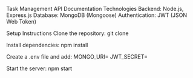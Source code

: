 Task Management API Documentation
Technologies
Backend: Node.js, Express.js
Database: MongoDB (Mongoose)
Authentication: JWT (JSON Web Token)

Setup Instructions
Clone the repository:
git clone 

Install dependencies:
npm install

Create a .env file and add:
MONGO_URI=<your-mongodb-uri>
JWT_SECRET=<your-secret-key>

Start the server:
npm start
